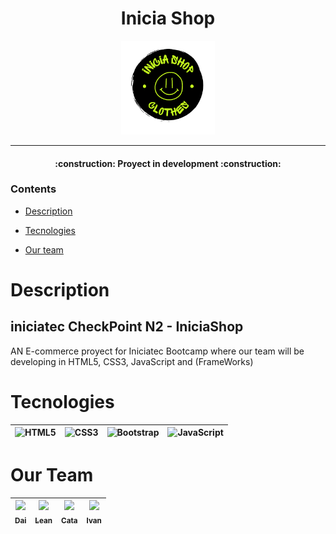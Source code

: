 <h1 align="center">Inicia Shop</h1>

<p align="center">
  <picture>
    <img src="./assets/logo3.png" alt="iniciaShop_logo" height="150px">
  </picture>
</p>

<hr>

<h4 align="center">
:construction: Proyect in development :construction:
</h4>

### Contents 

- [Description](#description)

- [Tecnologies](#tecnologies)

- [Our team](#our-team)


# Description
## iniciatec CheckPoint N2 - IniciaShop
AN E-commerce proyect for Iniciatec Bootcamp where our team will be developing in HTML5, CSS3, JavaScript and (FrameWorks)

# Tecnologies
<div align="center" >

|![HTML5](https://img.shields.io/badge/html5-%23E34F26.svg?style=for-the-badge&logo=html5&logoColor=white)|![CSS3](https://img.shields.io/badge/css3-%231572B6.svg?style=for-the-badge&logo=css3&logoColor=white) |![Bootstrap](https://img.shields.io/badge/bootstrap-%23563D7C.svg?style=for-the-badge&logo=bootstrap&logoColor=white)|![JavaScript](https://img.shields.io/badge/javascript-%23323330.svg?style=for-the-badge&logo=javascript&logoColor=%23F7DF1E)|
|:-:|:-:|:-:|:-:|

</div>

# Our Team
| [<img src="https://avatars.githubusercontent.com/u/90355395?v=4" width=115><br><sub>Dai</sub>](https://github.com/DaiM24) |  [<img src="https://avatars.githubusercontent.com/u/47448020?v=4" width=115><br><sub>Lean</sub>](https://github.com/Leandro97ramos) |  [<img src="https://avatars.githubusercontent.com/u/113393980?v=4" width=115><br><sub>Cata</sub>](https://github.com/catasimonovich4) |  [<img src="https://avatars.githubusercontent.com/u/102679463?v=4" width=115><br><sub>Ivan</sub>](https://github.com/Axfroy)
| :---: | :---: | :---: | :---: |
